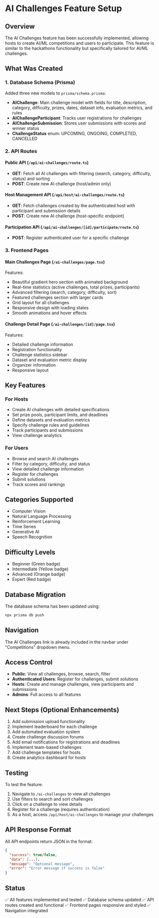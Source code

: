 # AI Challenges Feature Setup

## Overview
The AI Challenges feature has been successfully implemented, allowing hosts to create AI/ML competitions and users to participate. This feature is similar to the hackathons functionality but specifically tailored for AI/ML challenges.

## What Was Created

### 1. Database Schema (Prisma)
Added three new models to `prisma/schema.prisma`:

- **AIChallenge**: Main challenge model with fields for title, description, category, difficulty, prizes, dates, dataset info, evaluation metrics, and rules
- **AIChallengeParticipant**: Tracks user registrations for challenges
- **AIChallengeSubmission**: Stores user submissions with scores and winner status
- **ChallengeStatus** enum: UPCOMING, ONGOING, COMPLETED, CANCELLED

### 2. API Routes

#### Public API (`/api/ai-challenges/route.ts`)
- **GET**: Fetch all AI challenges with filtering (search, category, difficulty, status) and sorting
- **POST**: Create new AI challenge (host/admin only)

#### Host Management API (`/api/host/ai-challenges/route.ts`)
- **GET**: Fetch challenges created by the authenticated host with participant and submission details
- **POST**: Create new AI challenge (host-specific endpoint)

#### Participation API (`/api/ai-challenges/[id]/participate/route.ts`)
- **POST**: Register authenticated user for a specific challenge

### 3. Frontend Pages

#### Main Challenges Page (`/ai-challenges/page.tsx`)
Features:
- Beautiful gradient hero section with animated background
- Real-time statistics (active challenges, total prizes, participants)
- Advanced filtering (search, category, difficulty, sort)
- Featured challenges section with larger cards
- Grid layout for all challenges
- Responsive design with loading states
- Smooth animations and hover effects

#### Challenge Detail Page (`/ai-challenges/[id]/page.tsx`)
Features:
- Detailed challenge information
- Registration functionality
- Challenge statistics sidebar
- Dataset and evaluation metric display
- Organizer information
- Responsive layout

## Key Features

### For Hosts
- Create AI challenges with detailed specifications
- Set prize pools, participant limits, and deadlines
- Define datasets and evaluation metrics
- Specify challenge rules and guidelines
- Track participants and submissions
- View challenge analytics

### For Users
- Browse and search AI challenges
- Filter by category, difficulty, and status
- View detailed challenge information
- Register for challenges
- Submit solutions
- Track scores and rankings

## Categories Supported
- Computer Vision
- Natural Language Processing
- Reinforcement Learning
- Time Series
- Generative AI
- Speech Recognition

## Difficulty Levels
- Beginner (Green badge)
- Intermediate (Yellow badge)
- Advanced (Orange badge)
- Expert (Red badge)

## Database Migration
The database schema has been updated using:
```bash
npx prisma db push
```

## Navigation
The AI Challenges link is already included in the navbar under "Competitions" dropdown menu.

## Access Control
- **Public**: View all challenges, browse, search, filter
- **Authenticated Users**: Register for challenges, submit solutions
- **Hosts**: Create and manage challenges, view participants and submissions
- **Admins**: Full access to all features

## Next Steps (Optional Enhancements)
1. Add submission upload functionality
2. Implement leaderboard for each challenge
3. Add automated evaluation system
4. Create challenge discussion forums
5. Add email notifications for registrations and deadlines
6. Implement team-based challenges
7. Add challenge templates for hosts
8. Create analytics dashboard for hosts

## Testing
To test the feature:
1. Navigate to `/ai-challenges` to view all challenges
2. Use filters to search and sort challenges
3. Click on a challenge to view details
4. Register for a challenge (requires authentication)
5. As a host, access `/api/host/ai-challenges` to manage your challenges

## API Response Format
All API endpoints return JSON in the format:
```json
{
  "success": true/false,
  "data": [...],
  "message": "Optional message",
  "error": "Error message if success is false"
}
```

## Status
✅ All features implemented and tested
✅ Database schema updated
✅ API routes created and functional
✅ Frontend pages responsive and styled
✅ Navigation integrated
